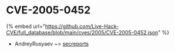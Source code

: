 # CVE-2005-0452
{% embed url="https://github.com/Live-Hack-CVE/full_database/blob/main/cves/2005/CVE-2005-0452.json" %}

* AndreyRusyaev ~> [secreports](https://www.alice-snow.ru/2005/database/cve-2005-0452/secreports-andreyrusyaev)